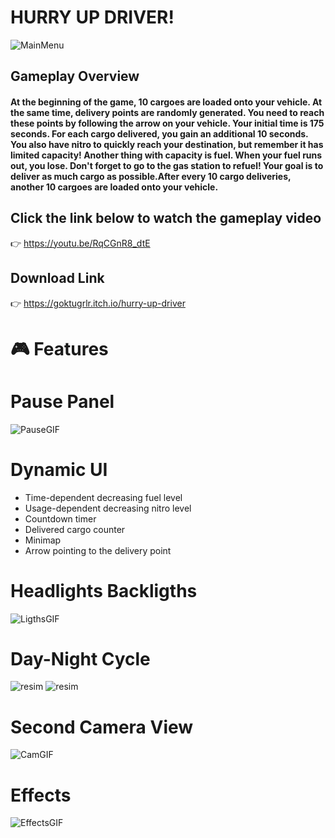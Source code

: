 
# HURRY UP DRIVER!

![MainMenu](https://github.com/Goktugrlr/HurryUpDriver/assets/93764453/e56e7d67-689e-40f8-91c8-0d8133f4e8ce)

## Gameplay Overview

#### At the beginning of the game, 10 cargoes are loaded onto your vehicle. At the same time, delivery points are randomly generated. You need to reach these points by following the arrow on your vehicle. Your initial time is 175 seconds. For each cargo delivered, you gain an additional 10 seconds. You also have nitro to quickly reach your destination, but remember it has limited capacity! Another thing with capacity is fuel. When your fuel runs out, you lose. Don't forget to go to the gas station to refuel! Your goal is to deliver as much cargo as possible.After every 10 cargo deliveries, another 10 cargoes are loaded onto your vehicle.

## Click the link below to watch the gameplay video 

👉 https://youtu.be/RqCGnR8_dtE

## Download Link

👉 https://goktugrlr.itch.io/hurry-up-driver

# 🎮 Features

# Pause Panel

![PauseGIF](https://github.com/Goktugrlr/HurryUpDriver/assets/93764453/dc6b826f-a834-4543-a88e-7fe2143dff47)

# Dynamic UI 

- Time-dependent decreasing fuel level
- Usage-dependent decreasing nitro level
- Countdown timer
- Delivered cargo counter
- Minimap
- Arrow pointing to the delivery point

# Headlights Backligths

![LigthsGIF](https://github.com/Goktugrlr/HurryUpDriver/assets/93764453/8af82b71-a12a-40c7-a54b-04611b0be3f5)

# Day-Night Cycle

![resim](https://github.com/Goktugrlr/HurryUpDriver/assets/93764453/8fb11d5a-0b29-4169-8b64-ceb1c0375229)
![resim](https://github.com/Goktugrlr/HurryUpDriver/assets/93764453/40a04394-26df-4f49-8e39-786053207e57)

# Second Camera View

![CamGIF](https://github.com/Goktugrlr/HurryUpDriver/assets/93764453/82b487cf-d3c5-47d5-a473-3eb3b36eecba)

# Effects

![EffectsGIF](https://github.com/Goktugrlr/HurryUpDriver/assets/93764453/ad9c07fc-1336-4deb-8dd6-fb0e9908f5a9)
